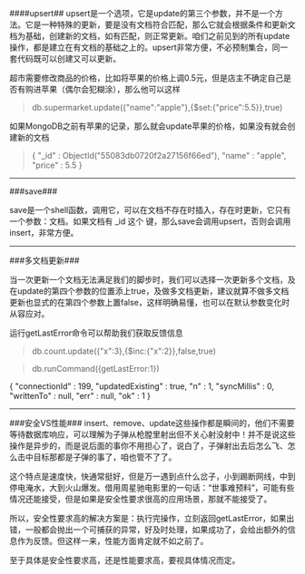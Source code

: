 ####upsert##
upsert是一个选项，它是update的第三个参数，并不是一个方法。它是一种特殊的更新，要是没有文档符合匹配，那么它就会根据条件和更新文档为基础，创建新的文档，如有匹配，则正常更新。咱们之前见到的所有update操作，都是建立在有文档的基础之上的。upsert非常方便，不必预制集合，同一套代码既可以创建又可以更新。

超市需要修改商品的价格，比如将苹果的价格上调0.5元，但是店主不确定自己是否有购进苹果（偶尔会犯糊涂），那么他可以这样
> db.supermarket.update({"name":"apple"},{$set:{"price":5.5}},true)

如果MongoDB之前有苹果的记录，那么就会update苹果的价格，如果没有就会创建新的文档
> { "_id" : ObjectId("55083db0720f2a27156f66ed"), "name" : "apple", "price" : 5.5 }

***

###save###

save是一个shell函数，调用它，可以在文档不存在时插入，存在时更新，它只有一个参数：文档。如果文档有 _id 这个 键，那么save会调用upsert，否则会调用insert，非常方便。

***

###多文档更新###

当一次更新一个文档无法满足我们的脚步时，我们可以选择一次更新多个文档，及在update的第四个参数的位置添上true，及做多文档更新，建议就算不做多文档更新也显式的在第四个参数上置false，这样明确易懂，也可以在默认参数变化时从容应对。

运行getLastError命令可以帮助我们获取反馈信息
> db.count.update({"x":3},{$inc:{"x":2}},false,true)

> db.runCommand({getLastError:1})

{
	"connectionId" : 199,
	"updatedExisting" : true,
	"n" : 1,
	"syncMillis" : 0,
	"writtenTo" : null,
	"err" : null,
	"ok" : 1
}

***

###安全VS性能###
insert、remove、update这些操作都是瞬间的，他们不需要等待数据库响应，可以理解为子弹从枪膛里射出但不关心射没射中！并不是说这些操作是异步的，而是说后面的事你不用担心了，说白了，子弹射出去后怎么飞、怎么击中目标那都是子弹的事了，咱也管不了了。

这个特点是速度快，快通常挺好，但是万一遇到点什么岔子，小到踢断网线，中到停电淹水，大到火山爆发。借用周星驰电影里的一句话：“世事难预料”，可能有些情况还能接受，但是如果是安全性要求很高的应用场景，那就不能接受了。

所以，安全性要求高的解决方案是：执行完操作，立刻返回getLastError，如果出错，一般都会抛出一个可捕获的异常，好及时处理，如果成功了，会给出额外的信息作为反馈。但这样一来，性能方面肯定就不如之前了。

至于具体是安全性要求高，还是性能要求高，要视具体情况而定。
